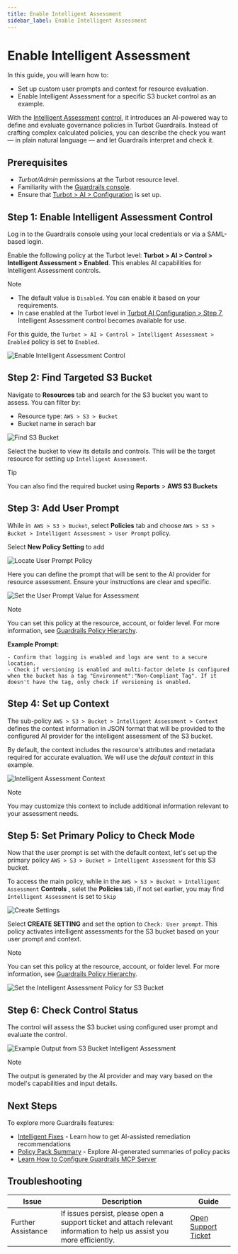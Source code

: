 ```yaml
---
title: Enable Intelligent Assessment
sidebar_label: Enable Intelligent Assessment
---
```


# Enable Intelligent Assessment

In this guide, you will learn how to:

- Set up custom user prompts and context for resource evaluation.
- Enable Intelligent Assessment for a specific S3 bucket control as an example.

With the [Intelligent Assessment](/guardrails/docs/concepts/guardrails/intelligent-assessment) [control](/guardrails/docs/reference/glossary#control), it introduces an AI-powered way to define and evaluate governance policies in Turbot Guardrails. Instead of crafting complex calculated policies, you can describe the check you want — in plain natural language — and let Guardrails interpret and check it.

## Prerequisites

- *Turbot/Admin* permissions at the Turbot resource level.
- Familiarity with the [Guardrails console](https://turbot.com/guardrails/docs/getting-started/).
- Ensure that [Turbot > AI > Configuration](/guardrails/docs/guides/using-guardrails/ai/ai-configuration) is set up.

## Step 1: Enable Intelligent Assessment Control

Log in to the Guardrails console using your local credentials or via a SAML-based login.

Enable the following policy at the Turbot level: **Turbot > AI > Control > Intelligent Assessment > Enabled**. This enables AI capabilities for Intelligent Assessment controls.

> [!NOTE]
> - The default value is `Disabled`. You can enable it based on your requirements.
> - In case enabled at the Turbot level in [Turbot AI Configuration > Step 7](/guardrails/docs/guides/using-guardrails/ai/ai-configuration#step-7-enable-configuration), Intelligent Assessment control becomes available for use.

For this guide, the `Turbot > AI > Control > Intelligent Assessment > Enabled` policy is set to `Enabled`.

![Enable Intelligent Assessment Control](./turbot-ai-intelligent-assessment-enabled.png)

## Step 2: Find Targeted S3 Bucket

Navigate to **Resources** tab and search for the S3 bucket you want to assess. You can filter by:

- Resource type: `AWS > S3 > Bucket`
- Bucket name in serach bar

![Find S3 Bucket](./locate-aws-s3-bucket.png)

Select the bucket to view its details and controls. This will be the target resource for setting up `Intelligent Assessment`.

> [!TIP]
> You can also find the required bucket using **Reports** > **AWS S3 Buckets**

## Step 3: Add User Prompt

While in` AWS > S3 > Bucket`, select **Policies** tab and choose `AWS > S3 > Bucket > Intelligent Assessment > User Prompt` policy.

Select **New Policy Setting** to add

![Locate User Prompt Policy](./locate-user-prompt-policy.png)

Here you can define the prompt that will be sent to the AI provider for resource assessment. Ensure your instructions are clear and specific.


![Set the User Prompt Value for Assessment](./set-user-prompt-value.png)

> [!NOTE]
> You can set this policy at the resource, account, or folder level.
> For more information, see [Guardrails Policy Hierarchy](/guardrails/docs/concepts/policies/hierarchy).

**Example Prompt:**
```
- Confirm that logging is enabled and logs are sent to a secure location.
- Check if versioning is enabled and multi-factor delete is configured when the bucket has a tag "Environment":"Non-Compliant Tag". If it doesn't have the tag, only check if versioning is enabled.
```
## Step 4: Set up Context

The sub-policy `AWS > S3 > Bucket > Intelligent Assessment > Context` defines the context information in JSON format that will be provided to the configured AI provider for the intelligent assessment of the S3 bucket.

By default, the context includes the resource's attributes and metadata required for accurate evaluation. We will use the *default context* in this example.

![Intelligent Assessment Context](./aws-s3-bucket-ia-context.png)

> [!NOTE]
> You may customize this context to include additional information relevant to your assessment needs.

## Step 5: Set Primary Policy to Check Mode

Now that the user prompt is set with the default context, let's set up the primary policy `AWS > S3 > Bucket > Intelligent Assessment` for this S3 bucket.

To access the main policy, while in the `AWS > S3 > Bucket > Intelligent Assessment` **Controls** , selet the **Policies** tab, if not set earlier, you may find `Intelligent Assessment` is set to `Skip`

![Create Settings](./aws-s3-bucket-create-setting.png)

Select **CREATE SETTING** and set the option to `Check: User prompt`. This policy activates intelligent assessments for the S3 bucket based on your user prompt and context.

> [!NOTE]
> You can set this policy at the resource, account, or folder level.
> For more information, see [Guardrails Policy Hierarchy](/guardrails/docs/concepts/policies/hierarchy).

![Set the Intelligent Assessment Policy for S3 Bucket](./aws-s3-intelligent-assessment-check-mode.png)

## Step 6: Check Control Status

The control will assess the S3 bucket using configured user prompt and evaluate the control.

![Example Output from S3 Bucket Intelligent Assessment](./aws-s3-bucket-intelligent-assessment-response.png)


> [!NOTE]
> The output is generated by the AI provider and may vary based on the model's capabilities and input details.

## Next Steps

To explore more Guardrails features:

- [Intelligent Fixes](/guardrails/docs/guides/using-guardrails/ai/enable-intelligent-fixes) - Learn how to get AI-assisted remediation recommendations
- [Policy Pack Summary](/guardrails/docs/guides/using-guardrails/ai/enable-policy-pack-summary) - Explore AI-generated summaries of policy packs
- [Learn How to Configure Guardrails MCP Server](/guardrails/docs/guides/using-guardrails/ai/install-mcp)

## Troubleshooting

| Issue                  | Description                                                                                                                   | Guide                                      |
|------------------------|-------------------------------------------------------------------------------------------------------------------------------|--------------------------------------------|
| Further Assistance     | If issues persist, please open a support ticket and attach relevant information to help us assist you more efficiently.       | [Open Support Ticket](https://support.turbot.com) |